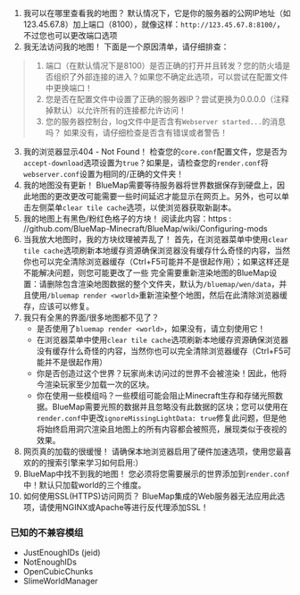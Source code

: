 1.  我可以在哪里查看我的地图？
    默认情况下，它是你的服务器的公网IP地址（如123.45.67.8）加上端口（8100），就像这样：`http://123.45.67.8:8100/`，不过您也可以更改端口选项
2. 我无法访问我的地图！
    下面是一个原因清单，请仔细排查：
> 1. 端口（在默认情况下是8100）是否正确的打开并且转发？您的防火墙是否组织了外部连接的进入？如果您不确定此选项，可以尝试在配置文件中更换端口！
> 2. 您是否在配置文件中设置了正确的服务器IP？尝试更换为0.0.0.0（注释掉默认）以允许所有的连接都允许访问！
> 3. 您的服务器控制台，log文件中是否含有`Webserver started...`的消息吗？ 如果没有，请仔细检查是否含有错误或者警告！
3. 我的浏览器显示404 - Not Found！
    检查您的`core.conf`配置文件，您是否为`accept-download`选项设置为`true`？如果是，请检查您的`render.conf`将`webserver.conf`设置为相同的/正确的文件夹！  
4. 我的地图没有更新！
    BlueMap需要等待服务器将世界数据保存到硬盘上，因此地图的更改更改可能需要一些时间延迟才能显示在网页上。另外，也可以单击左侧菜单`clear tile cache`选项，以使浏览器获取新副本。
5. 我的地图上有黑色/粉红色格子的方块！
    阅读此内容：https : //github.com/BlueMap-Minecraft/BlueMap/wiki/Configuring-mods
6. 当我放大地图时，我的方块纹理被弄乱了！
    首先，在浏览器菜单中使用`clear tile cache`选项刷新本地缓存资源确保浏览器没有缓存什么奇怪的内容，当然你也可以完全清除浏览器缓存（Ctrl+F5可能并不是很起作用）；如果这样还是不能解决问题，则您可能更改了一些 完全需要重新渲染地图的BlueMap设置：请删除包含渲染地图数据的整个文件夹，默认为`/bluemap/wen/data`，并且使用`/bluemap render <world>`重新渲染整个地图，然后在此清除浏览器缓存，应该可以修复。
7. 我只有全黑的界面/很多地图都不见了？
    - 是否使用了`bluemap render <world>`，如果没有，请立刻使用它！
    - 在浏览器菜单中使用`clear tile cache`选项刷新本地缓存资源确保浏览器没有缓存什么奇怪的内容，当然你也可以完全清除浏览器缓存（Ctrl+F5可能并不是很起作用）
    - 你是否创造过这个世界？玩家尚未访问过的世界不会被渲染！因此，他将今渲染玩家至少加载一次的区块。
    - 你在使用一些模组吗？一些模组可能会阻止Minecraft生存和存储光照数据。BlueMap需要光照的数据并且忽略没有此数据的区块；您可以使用在`render.conf`中更改`ignoreMissingLightData: true`修复此问题，但是他将始终启用洞穴渲染且地图上的所有内容都会被照亮，展现类似于夜视的效果。
8. 网页真的加载的很缓慢！
    请确保本地浏览器启用了硬件加速选项，使用您最喜欢的的搜索引擎来学习如何启用:）
9. BlueMap中找不到我的地图！
    您必须将您需要展示的世界添加到`render.conf`中！默认只加载world的三个维度。
10. 如何使用SSL(HTTPS)访问网页？
    BlueMap集成的Web服务器无法应用此选项，请使用NGINX或Apache等进行反代理添加SSL！
### 已知的不兼容模组
- JustEnoughIDs (jeid)
- NotEnoughIDs
- OpenCubicChunks
- SlimeWorldManager
